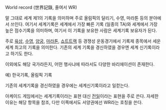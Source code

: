 World record (世界記錄, 줄여서 WR)

말 그대로 세계 제1의 기록을 의미하며 주로 올림픽의 달리기, 수영, 마라톤 등의 분야에서 쓰인다. 여기서 세계기록은 세계에서 가장 빠른
기록 (일종의 TA)와 세계에서 가장 높은 점수기록을 의미하며, 여기서 이 기록을 보유한 사람은 세계기록 보유자가 된다.

주로 [육상](%EC%9C%A1%EC%83%81.md), [수영](%EC%88%98%EC%98%81.md),
[양궁](%EC%96%91%EA%B6%81.md), [마라톤](%EB%A7%88%EB%9D%BC%ED%86%A4.md),
[쇼트트랙](%EC%87%BC%ED%8A%B8%ED%8A%B8%EB%9E%99.md) 등 경쟁성 운동경기에서 기록제 종목에서 세운 세계
최고의 기록을 의미한다. 기존의 세계 기록을 경신하였을 경우엔 세계 신기록이라고 하기도 한다.

이외에도 해당 국가라든지, 어떤 행사냐에 따라서도 다양한 바리에이션이 존재한다.

예) 한국기록, 올림픽 기록

기존의 세계기록을 경신하였을 경우에는 세계신기록이라고 일컫는다.

아케이드 게임에서는 세계기록이라는 표현 대신 [전일](%EC%A0%84%EC%9D%BC.md)이라는 표현을 주로 쓴다. 자세한 이유는
해당 항목을 참조, 다만 이쪽에서도 서양권에선 WR라는 호칭을 쓴다.

